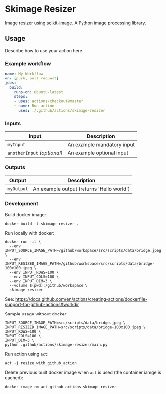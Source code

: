 # Skimage Resizer

Image resizer using [scikit-image](https://scikit-image.org/). A Python image processing library.

## Usage

Describe how to use your action here.

### Example workflow

```yaml
name: My Workflow
on: [push, pull_request]
jobs:
  build:
    runs-on: ubuntu-latest
    steps:
    - uses: actions/checkout@master
    - name: Run action
      uses: ./.github/actions/skimage-resizer

```



### Inputs

| Input                                             | Description                                        |
|------------------------------------------------------|-----------------------------------------------|
| `myInput`  | An example mandatory input    |
| `anotherInput` _(optional)_  | An example optional input    |

### Outputs

| Output                                             | Description                                        |
|------------------------------------------------------|-----------------------------------------------|
| `myOutput`  | An example output (returns 'Hello world')    |

### Development

Build docker image:
```
docker build -t skimage-resizer .
```

Run locally with docker:
```
docker run -it \
  --env INPUT_SOURCE_IMAGE_PATH=/github/workspace/src/scripts/data/bridge.jpeg \
  --env INPUT_RESIZED_IMAGE_PATH=/github/workspace/src/scripts/data/bridge-100x100.jpeg \
  --env INPUT_ROWS=100 \
  --env INPUT_COLS=100 \
  --env INPUT_DIM=3 \
  --volume $(pwd):/github/workspace \
  skimage-resizer
```
See: https://docs.github.com/en/actions/creating-actions/dockerfile-support-for-github-actions#workdir

Sample usage without docker:
```
INPUT_SOURCE_IMAGE_PATH=src/scripts/data/bridge.jpeg \
INPUT_RESIZED_IMAGE_PATH=src/scripts/data/bridge-100x100.jpeg \
INPUT_ROWS=100 \
INPUT_COLS=100 \
INPUT_DIM=3 \
python .github/actions/skimage-resizer/main.py
```

Run action using `act`:
```
act -j resize_with_github_action
```

Delete previous built docker image when `act` is used (the container iamge is cached):
```
docker image rm act-github-actions-skimage-resizer
```